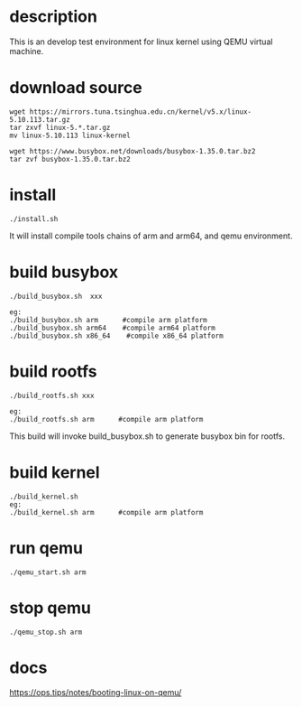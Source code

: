 # description
This is an develop test environment for linux kernel using QEMU virtual machine.
# download source
```
wget https://mirrors.tuna.tsinghua.edu.cn/kernel/v5.x/linux-5.10.113.tar.gz
tar zxvf linux-5.*.tar.gz
mv linux-5.10.113 linux-kernel

wget https://www.busybox.net/downloads/busybox-1.35.0.tar.bz2
tar zvf busybox-1.35.0.tar.bz2
```
# install
```
./install.sh
```
It will install compile tools chains of arm and arm64, and qemu environment.

# build busybox
```
./build_busybox.sh  xxx

eg:
./build_busybox.sh arm      #compile arm platform 
./build_busybox.sh arm64    #compile arm64 platform
./build_busybox.sh x86_64    #compile x86_64 platform
```

# build rootfs
```
./build_rootfs.sh xxx

eg:
./build_rootfs.sh arm      #compile arm platform 
```
This build will invoke build_busybox.sh to generate busybox bin for rootfs.

# build kernel
```
./build_kernel.sh
eg:
./build_kernel.sh arm      #compile arm platform 
```

# run qemu
```
./qemu_start.sh arm
```

# stop qemu
```
./qemu_stop.sh arm
```

# docs
https://ops.tips/notes/booting-linux-on-qemu/
